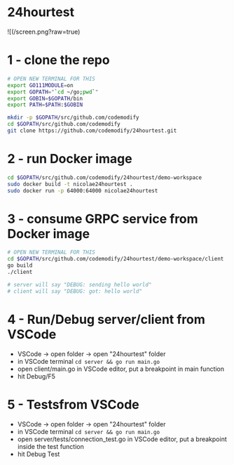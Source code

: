 # 24hourtest
![(/screen.png?raw=true)

# 1 - clone the repo
```bash
# OPEN NEW TERMINAL FOR THIS
export GO111MODULE=on
export GOPATH="`cd ~/go;pwd`"
export GOBIN=$GOPATH/bin
export PATH=$PATH:$GOBIN

mkdir -p $GOPATH/src/github.com/codemodify
cd $GOPATH/src/github.com/codemodify
git clone https://github.com/codemodify/24hourtest.git
```

# 2 - run Docker image
```bash
cd $GOPATH/src/github.com/codemodify/24hourtest/demo-workspace
sudo docker build -t nicolae24hourtest .
sudo docker run -p 64000:64000 nicolae24hourtest
```

# 3 - consume GRPC service from Docker image
```bash
# OPEN NEW TERMINAL FOR THIS
cd $GOPATH/src/github.com/codemodify/24hourtest/demo-workspace/client
go build
./client

# server will say "DEBUG: sending hello world"
# client will say "DEBUG: got: hello world"
```


# 4 - Run/Debug server/client from VSCode
- VSCode -> open folder -> open "24hourtest" folder
- in VSCode terminal `cd server && go run main.go`
- open client/main.go in VSCode editor, put a breakpoint in main function
- hit Debug/F5

# 5 - Testsfrom VSCode
- VSCode -> open folder -> open "24hourtest" folder
- in VSCode terminal `cd server && go run main.go`
- open server/tests/connection_test.go in VSCode editor, put a breakpoint inside the test function
- hit Debug Test
